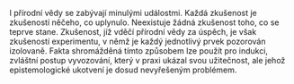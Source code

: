 I přírodní vědy se zabývají minulými událostmi.<break time="0.3s" /> Každá zkušenost je zkušeností něčeho, co uplynulo. Neexistuje žádná zkušenost toho, co se teprve stane. Zkušenost, jíž vděčí přírodní vědy za úspěch, je však zkušeností experimentu, v němž je každý jednotlivý prvek pozorován izolovaně. Fakta shromážděná tímto způsobem lze použít pro indukci, zvláštní postup vyvozování, který v praxi ukázal svou užitečnost,<break time="0.2s" /> ale jehož epistemologické ukotvení je dosud nevyřešeným problémem.
